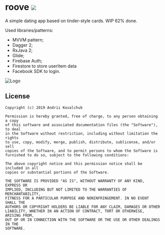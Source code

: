 # roove  [![](https://img.shields.io/github/license/muramrr/MeetApps.svg)](https://github.com/muramrr/roove/blob/master/LICENSE)
A simple dating app based on tinder-style cards. WIP 62% done.

Used libraries/patterns:
* MVVM pattern;
* Dagger 2;
* RxJava 2;
* Glide;
* Firebase Auth;
* Firestore to store userItem data
* Facebook SDK to login.


![Logo](https://github.com/muramrr/roove/blob/master/media/roove_logo_256.png)

## License

```
Copyright (c) 2019 Andrii Kovalchuk

Permission is hereby granted, free of charge, to any person obtaining a copy
of this software and associated documentation files (the "Software"), to deal
in the Software without restriction, including without limitation the rights
to use, copy, modify, merge, publish, distribute, sublicense, and/or sell
copies of the Software, and to permit persons to whom the Software is
furnished to do so, subject to the following conditions:

The above copyright notice and this permission notice shall be included in all
copies or substantial portions of the Software.

THE SOFTWARE IS PROVIDED "AS IS", WITHOUT WARRANTY OF ANY KIND, EXPRESS OR
IMPLIED, INCLUDING BUT NOT LIMITED TO THE WARRANTIES OF MERCHANTABILITY,
FITNESS FOR A PARTICULAR PURPOSE AND NONINFRINGEMENT. IN NO EVENT SHALL THE
AUTHORS OR COPYRIGHT HOLDERS BE LIABLE FOR ANY CLAIM, DAMAGES OR OTHER
LIABILITY, WHETHER IN AN ACTION OF CONTRACT, TORT OR OTHERWISE, ARISING FROM,
OUT OF OR IN CONNECTION WITH THE SOFTWARE OR THE USE OR OTHER DEALINGS IN THE
SOFTWARE.
```
